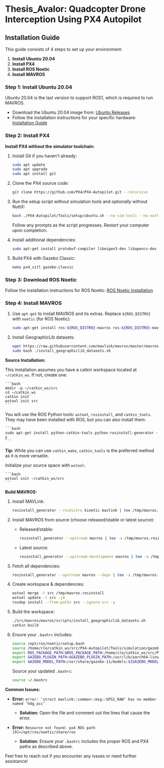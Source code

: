# Thesis_Avalor: Quadcopter Drone Interception Using PX4 Autopilot

## Installation Guide

This guide consists of 4 steps to set up your environment:

1. **Install Ubuntu 20.04**
2. **Install PX4**
3. **Install ROS Noetic**
4. **Install MAVROS**

### Step 1: Install Ubuntu 20.04

Ubuntu 20.04 is the last version to support ROS1, which is required to run MAVROS.

- Download the Ubuntu 20.04 image from: [Ubuntu Releases](https://cdimage.ubuntu.com/releases/20.04.5/release/)
- Follow the installation instructions for your specific hardware: [Installation Guide](https://medium.com/@shubhjain10102003/install-linux-ubuntu-20-04-on-m1-m2-mac-silicon-de1992d5fa26)

### Step 2: Install PX4

**Install PX4 without the simulator toolchain:**

1. Install Git if you haven't already:

    ```bash
    sudo apt update
    sudo apt upgrade
    sudo apt install git
    ```

2. Clone the PX4 source code:

    ```bash
    git clone https://github.com/PX4/PX4-Autopilot.git --recursive
    ```

3. Run the setup script without simulation tools and optionally without NuttX:

    ```bash
    bash ./PX4-Autopilot/Tools/setup/ubuntu.sh --no-sim-tools --no-nuttx
    ```

   Follow any prompts as the script progresses. Restart your computer upon completion.

4. Install additional dependencies:

    ```bash
    sudo apt-get install protobuf-compiler libeigen3-dev libopencv-dev -y
    ```

5. Build PX4 with Gazebo Classic:

    ```bash
    make px4_sitl gazebo-classic
    ```

### Step 3: Download ROS Noetic

Follow the installation instructions for ROS Noetic: [ROS Noetic Installation](https://wiki.ros.org/noetic/Installation/Ubuntu#Installation)

### Step 4: Install MAVROS

1. Use `apt-get` to install MAVROS and its extras. Replace `${ROS_DISTRO}` with `noetic` (for ROS Noetic):

    ```bash
    sudo apt-get install ros-${ROS_DISTRO}-mavros ros-${ROS_DISTRO}-mavros-extras ros-${ROS_DISTRO}-mavros-msgs
    ```

2. Install GeographicLib datasets:

    ```bash
    wget https://raw.githubusercontent.com/mavlink/mavros/master/mavros/scripts/install_geographiclib_datasets.sh
    sudo bash ./install_geographiclib_datasets.sh
    ```

**Source Installation:**

This installation assumes you have a catkin workspace located at `~/catkin_ws`. If not, create one:

    ```bash
    mkdir -p ~/catkin_ws/src
    cd ~/catkin_ws
    catkin init
    wstool init src
    ```

You will use the ROS Python tools: `wstool`, `rosinstall`, and `catkin_tools`. They may have been installed with ROS, but you can also install them:

    ```bash
    sudo apt-get install python-catkin-tools python-rosinstall-generator -y
    ```

**Tip:** While you can use `catkin_make`, `catkin_tools` is the preferred method as it is more versatile.

Initialize your source space with `wstool`:

    ```bash
    wstool init ~/catkin_ws/src
    ```

**Build MAVROS:**

1. Install MAVLink:

    ```bash
    rosinstall_generator --rosdistro kinetic mavlink | tee /tmp/mavros.rosinstall
    ```

2. Install MAVROS from source (choose released/stable or latest source):

   - Released/stable:

      ```bash
      rosinstall_generator --upstream mavros | tee -a /tmp/mavros.rosinstall
      ```

   - Latest source:

      ```bash
      rosinstall_generator --upstream-development mavros | tee -a /tmp/mavros.rosinstall
      ```

3. Fetch all dependencies:

    ```bash
    rosinstall_generator --upstream mavros --deps | tee -a /tmp/mavros.rosinstall
    ```

4. Create workspace & dependencies:

    ```bash
    wstool merge -t src /tmp/mavros.rosinstall
    wstool update -t src -j4
    rosdep install --from-paths src --ignore-src -y
    ```

5. Build the workspace:

    ```bash
    ./src/mavros/mavros/scripts/install_geographiclib_datasets.sh
    catkin build
    ```

6. Ensure your `.bashrc` includes:

    ```bash
    source /opt/ros/noetic/setup.bash
    source /home/cle/catkin_ws/src/PX4-Autopilot/Tools/simulation/gazebo-classic/setup.bash
    export ROS_PACKAGE_PATH=$ROS_PACKAGE_PATH:/home/cle/catkin_ws/src/PX4-Autopilot
    export GAZEBO_PLUGIN_PATH=$GAZEBO_PLUGIN_PATH:/usr/lib/aarch64-linux-gnu/gazebo-11/plugins
    export GAZEBO_MODEL_PATH=/usr/share/gazebo-11/models:${GAZEBO_MODEL_PATH}
    ```

   Source your updated `.bashrc`:

    ```bash
    source ~/.bashrc
    ```

**Common Issues:**

- **Error:** `error: ‘struct mavlink::common::msg::GPS2_RAW’ has no member named ‘hdg_acc’`
  - **Solution:** Open the file and comment out the lines that cause the error.

- **Error:** `Resource not found: px4 ROS path [0]=/opt/ros/noetic/share/ros`
  - **Solution:** Ensure your `.bashrc` includes the proper ROS and PX4 paths as described above.

Feel free to reach out if you encounter any issues or need further assistance!
